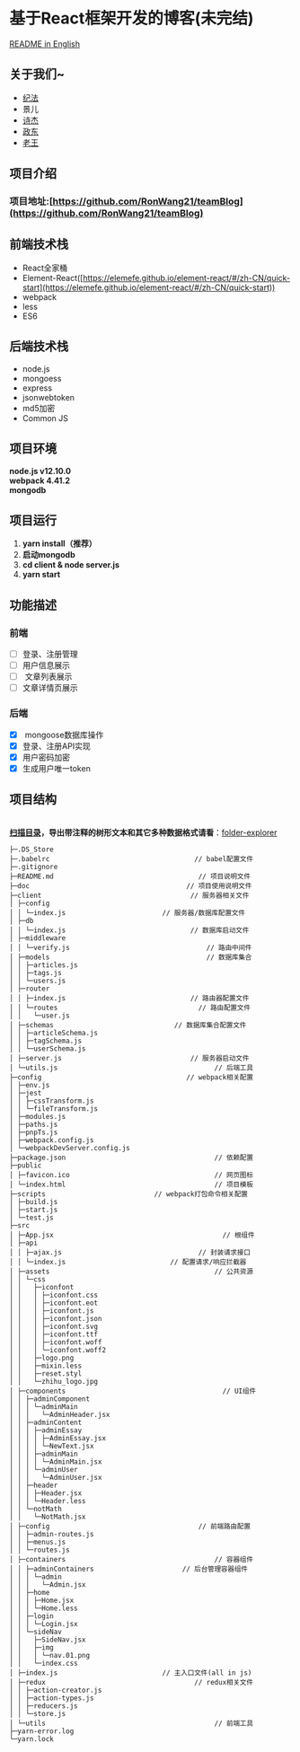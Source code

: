 # 基于React框架开发的博客(未完结)

[README in English](README-en.md)

<a name="TXwq3"></a>
## 关于我们~

- [纪法](https://github.com/luckyMuChen)
- 景儿
- [诗杰](https://github.com/LeeJay9701)
- [政东](https://github.com/LD382549823)
- [老王](https://github.com/RonWang21)

<a name="1TFk7"></a>
## 项目介绍
<a name="45lpm"></a>
  ### 项目地址:[https://github.com/RonWang21/teamBlog](https://github.com/RonWang21/teamBlog)


<a name="6oaFs"></a>
## 前端技术栈

- React全家桶
- Element-React([https://elemefe.github.io/element-react/#/zh-CN/quick-start](https://elemefe.github.io/element-react/#/zh-CN/quick-start))
- webpack
- less
- ES6

<a name="gO4Lz"></a>
## 后端技术栈

- node.js
- mongoess
- express
- jsonwebtoken
- md5加密
- Common JS

<a name="04HHm"></a>
## 项目环境
  **node.js v12.10.0**<br />**webpack 4.41.2**<br />**mongodb**<br />
<a name="JrZDi"></a>
## 项目运行

1. **yarn install（推荐）**
1. **启动mongodb**
1. **cd client & node server.js**
1. **yarn start**

<a name="P3fGj"></a>
## 功能描述
  <a name="suTYK"></a>
  ### 前端

  - [ ] 登录、注册管理
  - [ ] 用户信息展示
  - [ ]  文章列表展示
  - [ ] 文章详情页展示

  <a name="aHlev"></a>
  ### 后端

  - [x]  mongoose数据库操作
  - [x] 登录、注册API实现
  - [x] 用户密码加密
  - [x] 生成用户唯一token

<a name="jrpJw"></a>
## 项目结构

  <br />[**扫描目录**](123)**，导出带注释的树形文本和其它多种数据格式请看**：[folder-explorer](https://github.com/d2-projects/folder-explorer)

  ```
  ├─.DS_Store 
  ├─.babelrc                                    // babel配置文件
  ├─.gitignore 
  ├─README.md                                    // 项目说明文件
  ├─doc                                       // 项目使用说明文件
  ├─client                                     // 服务器相关文件
  │ ├─config 
  │ │ └─index.js                        // 服务器/数据库配置文件
  │ ├─db 
  │ │ └─index.js                               // 数据库启动文件
  │ ├─middleware 
  │ │ └─verify.js                                  // 路由中间件
  │ ├─models                                       // 数据库集合
  │ │ ├─articles.js 
  │ │ ├─tags.js 
  │ │ └─users.js 
  │ ├─router 
  │ │ ├─index.js                               // 路由器配置文件
  │ │ └─routes                                   // 路由配置文件
  │ │   └─user.js 
  │ ├─schemas                              // 数据库集合配置文件
  │ │ ├─articleSchema.js 
  │ │ ├─tagSchema.js 
  │ │ └─userSchema.js 
  │ ├─server.js                                // 服务器启动文件
  │ └─utils.js                                       // 后端工具
  ├─config                                    // webpack相关配置
  │ ├─env.js 
  │ ├─jest 
  │ │ ├─cssTransform.js 
  │ │ └─fileTransform.js 
  │ ├─modules.js 
  │ ├─paths.js 
  │ ├─pnpTs.js 
  │ ├─webpack.config.js 
  │ └─webpackDevServer.config.js 
  ├─package.json                                     // 依赖配置
  ├─public 
  │ ├─favicon.ico                                    // 网页图标
  │ └─index.html                                     // 项目模板
  ├─scripts                           // webpack打包命令相关配置
  │ ├─build.js 
  │ ├─start.js 
  │ └─test.js 
  ├─src 
  │ ├─App.jsx                                          // 根组件
  │ ├─api 
  │ │ ├─ajax.js                                  // 封装请求接口
  │ │ └─index.js                          // 配置请求/响应拦截器
  │ ├─assets                                         // 公共资源
  │ │ └─css 
  │ │   ├─iconfont 
  │ │   │ ├─iconfont.css 
  │ │   │ ├─iconfont.eot 
  │ │   │ ├─iconfont.js 
  │ │   │ ├─iconfont.json 
  │ │   │ ├─iconfont.svg 
  │ │   │ ├─iconfont.ttf 
  │ │   │ ├─iconfont.woff 
  │ │   │ └─iconfont.woff2 
  │ │   ├─logo.png 
  │ │   ├─mixin.less 
  │ │   ├─reset.styl 
  │ │   └─zhihu_logo.jpg 
  │ ├─components                                       // UI组件
  │ │ ├─adminComponent 
  │ │ │ └─adminMain 
  │ │ │   └─AdminHeader.jsx 
  │ │ ├─adminContent 
  │ │ │ ├─adminEssay 
  │ │ │ │ ├─AdminEssay.jsx 
  │ │ │ │ └─NewText.jsx 
  │ │ │ ├─adminMain 
  │ │ │ │ └─AdminMain.jsx 
  │ │ │ └─adminUser 
  │ │ │   └─AdminUser.jsx 
  │ │ ├─header 
  │ │ │ ├─Header.jsx 
  │ │ │ └─Header.less 
  │ │ └─notMath 
  │ │   └─NotMath.jsx 
  │ ├─config                                     // 前端路由配置
  │ │ ├─admin-routes.js 
  │ │ ├─menus.js 
  │ │ └─routes.js 
  │ ├─containers                                     // 容器组件
  │ │ ├─adminContainers                      // 后台管理容器组件
  │ │ │ └─admin 
  │ │ │   └─Admin.jsx 
  │ │ ├─home 
  │ │ │ ├─Home.jsx 
  │ │ │ └─Home.less 
  │ │ ├─login 
  │ │ │ └─Login.jsx 
  │ │ └─sideNav 
  │ │   ├─SideNav.jsx 
  │ │   ├─img 
  │ │   │ └─nav.01.png 
  │ │   └─index.css 
  │ ├─index.js                          // 主入口文件(all in js)
  │ ├─redux                                     // redux相关文件
  │ │ ├─action-creator.js 
  │ │ ├─action-types.js 
  │ │ ├─reducers.js 
  │ │ └─store.js 
  │ └─utils                                          // 前端工具
  ├─yarn-error.log 
  └─yarn.lock 
  ```
  <br />
